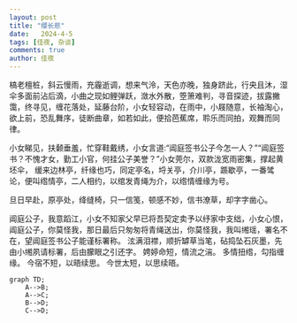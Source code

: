 ```yaml
---
layout: post
title: "缨长悲"
date:   2024-4-5
tags: [佳夜, 杂谈]
comments: true
author: 佳夜
---
```



槁老檀桩，斜云慢雨，充霾逝调，想来气泠，天色亦晚，独身跻此，行央且沐，湿伞多面前沾后滴，小曲之现如鲤弹跃，潋水外散，箜箫难判，寻音探迹，拔露撇霭，终寻见，缠花落处，延藤台阶，小女轻容动，在雨中，小屐随意，长袖淘心，欲上前，恐乱舞序，徒断曲章，如若如此，便拾芭蕉席，聆乐而同拍，观舞而同律。

小女睇见，扶颡垂羞，忙穿鞋戴绣，小女言道:“阊庭签书公子今怎一人？”“阊庭签书？不愧才女，勤工小官，何挂公子美誉？”小女莞尔，双款泷宽雨密集，撑起黄坯伞，  缓来边林亭，纤缘也巧，同定亭名，埒关亭，介川亭，踬歇亭，一番骘论，便叫绺情亭，二人相约，以绾发青绳为介，以绺情缠缘为号。

旦日早赴，原亭处，绛缝椅，只一信笺，顿感不妙，信书潦草，却字字凿心。

阊庭公子，我意蹈江，小女不知家父早已将吾契定卖予以纾家中支绌，小女心恨，阊庭公子，你莫怪我，那日最后只匆匆将青绳送出，你莫怪我，我叫缃瑶，署名不在，望阊庭签书公子能谨标署称。 泫满泪襟，顺折罅草当笔，砧捣坠石灰墨，先由小缃夙请标署，后由朦眼之引还字。 娉婷命短，情流之湍。 多情扭绺，勾指缠缘。 今宿不短，以晤续思。 今世太短，以思续晤。


```mermaid
graph TD;
    A-->B;
    A-->C;
    B-->D;
    C-->D;
```
